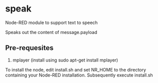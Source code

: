 speak
=======

Node-RED module to support text to speech

Speaks out the content of message.payload

Pre-requesites
--------------
1. mplayer (install using sudo apt-get install mplayer)



To install the node, edit install.sh and set NR_HOME to 
the directory containing your Node-RED installation. Subsequently
execute install.sh
